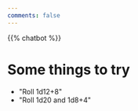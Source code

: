 ```yaml
---
comments: false
---
```

{{% chatbot %}}
# Some things to try

- "Roll 1d12+8"
- "Roll 1d20 and 1d8+4"